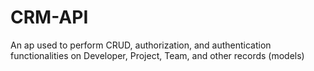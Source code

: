 # CRM-API
An ap used to perform CRUD, authorization, and authentication functionalities on Developer, Project, Team, and other records (models)
